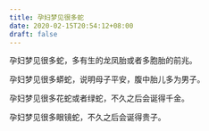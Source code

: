 ```yaml
---
title: 孕妇梦见很多蛇
date: 2020-02-15T20:54:12+08:00
draft: false
---
```


孕妇梦见很多蛇，多有生的龙凤胎或者多胞胎的前兆。

孕妇梦见很多蟒蛇，说明母子平安，腹中胎儿多为男子。

孕妇梦见很多花蛇或者绿蛇，不久之后会诞得千金。

孕妇梦见很多眼镜蛇，不久之后会诞得贵子。
